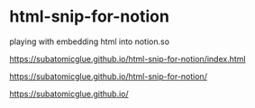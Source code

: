 # html-snip-for-notion
playing with embedding html into notion.so


https://subatomicglue.github.io/html-snip-for-notion/index.html

https://subatomicglue.github.io/html-snip-for-notion/

https://subatomicglue.github.io/
